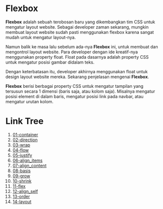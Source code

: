 # Flexbox

**Flexbox** adalah sebuah terobosan baru yang dikembangkan tim CSS untuk mengatur layout website. Sebagai developer zaman sekarang, mungkin membuat layout website sudah pasti menggunakan flexbox karena sangat mudah untuk mengatur layout-nya.

Namun balik ke masa lalu sebelum ada-nya **Flexbox** ini, untuk membuat dan mengontrol layout website. Para developer dengan ide kreatif-nya menggunakan property float. Float pada dasarnya adalah property CSS untuk mengatur posisi gambar didalam teks.

Dengan keterbatasan itu, developer akhirnya menggunakan float untuk design layout website mereka. Sekarang penjelasan mengenai **Flexbox**.

**Flexbox** berisi berbagai property CSS untuk mengatur tampilan yang tersusun secara 1 dimensi (baris saja, atau kolom saja). Misalnya mengatur posisi element di dalam baris, mengatur posisi link pada navbar, atau mengatur urutan kolom.

# Link Tree

1. [01-container](https://github.com/naidra68/belajar-css/tree/main/02-css/14-flexbox/01-container)
2. [02-direction](https://github.com/naidra68/belajar-css/tree/main/02-css/14-flexbox/02-direction)
3. [03-wrap](https://github.com/naidra68/belajar-css/tree/main/02-css/14-flexbox/03-wrap)
4. [04-flow](https://github.com/naidra68/belajar-css/tree/main/02-css/14-flexbox/04-flow)
5. [05-justify](https://github.com/naidra68/belajar-css/tree/main/02-css/14-flexbox/05-justify)
6. [06-align_items](https://github.com/naidra68/belajar-css/tree/main/02-css/14-flexbox/06-align_items)
7. [07-align_content](https://github.com/naidra68/belajar-css/tree/main/02-css/14-flexbox/07-align_content)
8. [08-basis](https://github.com/naidra68/belajar-css/tree/main/02-css/14-flexbox/08-basis)
9. [09-grow](https://github.com/naidra68/belajar-css/tree/main/02-css/14-flexbox/09-grow)
10. [10-shrink](https://github.com/naidra68/belajar-css/tree/main/02-css/14-flexbox/10-shrink)
11. [11-flex](https://github.com/naidra68/belajar-css/tree/main/02-css/14-flexbox/11-flex)
12. [12-align_self](https://github.com/naidra68/belajar-css/tree/main/02-css/14-flexbox/12-align_self)
13. [13-order](https://github.com/naidra68/belajar-css/tree/main/02-css/14-flexbox/13-order)
14. [14-layout](https://github.com/naidra68/belajar-css/tree/main/02-css/14-flexbox/14-layout)